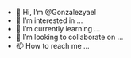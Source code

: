 - 👋 Hi, I’m @Gonzalezyael
- 👀 I’m interested in ...
- 🌱 I’m currently learning ...
- 💞️ I’m looking to collaborate on ...
- 📫 How to reach me ...

<!---
Gonzalezyael/Gonzalezyael is a ✨ special ✨ repository because its `README.md` (this file) appears on your GitHub profile.
You can click the Preview link to take a look at your changes.
--->
